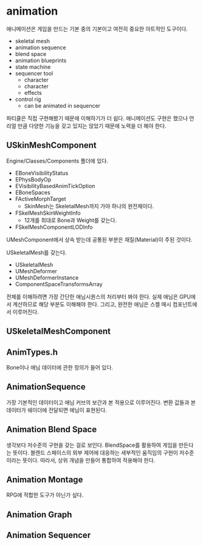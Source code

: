 # animation 

애니메이션은 게임을 만드는 기본 중의 기본이고 여전히 중요한 아트적인 도구이다. 

- skeletal mesh 
- animation sequence
- blend space
- animation blueprints
- state machine
- sequencer tool
  - character
  - character
  - effects
- control rig 
  - can be animated in sequencer

파티클은 직접 구현해봤기 때문에 이해하기가 더 쉽다. 애니메이션도 구현은 했으나 
언리얼 만큼 다양한 기능을 갖고 있지는 않았기 때문에 노력을 더 해야 한다. 

## USkinMeshComponent 

Engine/Classes/Components 폴더에 있다. 

- EBoneVisibilityStatus 
- EPhysBodyOp
- EVisibilityBasedAnimTickOption 
- EBoneSpaces
- FActiveMorphTarget
  - SkinMesh는 SkeletalMesh까지 가야 하나의 완전체이다. 
- FSkelMeshSkinWeightInfo
  - 12개를 최대로 Bone과 Weight를 갖는다. 
- FSkelMeshComponentLODInfo

UMeshComponent에서 상속 받는데 공통된 부분은 재질(Material)이 주된 것이다. 

USkeletalMesh를 갖는다. 

- USkeletalMesh 
- UMeshDeformer 
- UMeshDeformerInstance
- ComponentSpaceTransformsArray 

전체를 이해하려면 가장 간단한 애님시퀀스의 처리부터 봐야 한다. 
실제 애님은 GPU에서 계산하므로 해당 부분도 이해해야 한다. 
그리고, 완전한 애님은 스켈 매시 컴포넌트에서 이루어진다. 

## USkeletalMeshComponent 

## AnimTypes.h 

Bone이나 애님 데이터에 관한 정의가 들어 있다. 


## AnimationSequence

가장 기본적인 데이터이고 애님 커브의 보간과 본 적용으로 이루어진다. 변환 값들과 본 데이터가 쉐이더에 
전달되면 애님이 표현된다. 



## Animation Blend Space

생각보다 저수준의 구현을 갖는 걸로 보인다. BlendSpace를 활용하여 게임을 만든다는 뜻이다. 
블렌드 스페이스의 외부 제어에 대응하는 세부적인 움직임의 구현이 저수준이라는 뜻이다. 
따라서, 상위 개념을 만들어 통합하여 적용해야 한다. 

## Animation Montage 

RPG에 적합한 도구가 아닌가 싶다. 

## Animation Graph 



## Animation Sequencer







